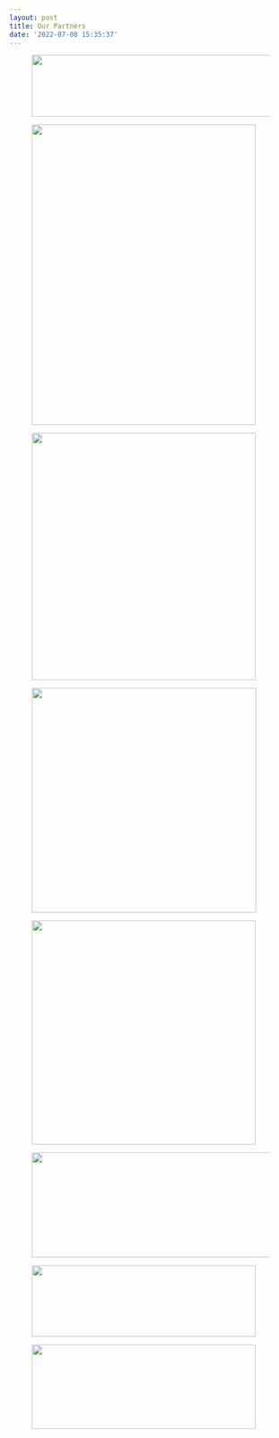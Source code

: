 ```yaml
---
layout: post
title: Our Partners
date: '2022-07-08 15:35:37'
---
```


<figure class="kg-card kg-image-card kg-width-wide"><a href="https://empowa.io/"><img src=" __GHOST_URL__ /content/images/2022/07/download.png" class="kg-image" alt loading="lazy" width="458" height="110"></a></figure>

<figure class="kg-card kg-image-card kg-width-wide"><a href="https://landportal.org/library/resources/cavateco-briefing-note-piloting-%E2%80%9Ccommunity-land-value-chain%E2%80%9D-approach-mozambique"><img src=" __GHOST_URL__ /content/images/2022/07/TerraFirmaLogo.jpg" class="kg-image" alt loading="lazy" width="399" height="535"></a></figure>

<figure class="kg-card kg-image-card kg-width-wide"><a href="https://iamx.id"><img src=" __GHOST_URL__ /content/images/2022/07/iamx-logo-1.png" class="kg-image" alt loading="lazy" width="399" height="440"></a></figure>

<figure class="kg-card kg-image-card kg-width-wide"><a href="https://twitter.com/CoinLiberty_"><img src=" __GHOST_URL__ /content/images/2022/07/CCL-logojpeg.jpeg" class="kg-image" alt loading="lazy" width="400" height="400"></a></figure><figure class="kg-card kg-image-card kg-width-wide"><a href="https://ilapi.org/"><img src=" __GHOST_URL__ /content/images/2022/07/ILAP-logo.jpg" class="kg-image" alt loading="lazy" width="399" height="399"></a></figure><figure class="kg-card kg-image-card"><a href="https://arkly.io"><img src=" __GHOST_URL__ /content/images/2022/08/arkly-logo-1.png" class="kg-image" alt loading="lazy" width="519" height="187"></a></figure>

<figure class="kg-card kg-image-card kg-width-full"><a href="https://wada.org"><img src=" __GHOST_URL__ /content/images/2022/07/Wada-logo-4.png" class="kg-image" alt loading="lazy" width="399" height="127"></a></figure>

<figure class="kg-card kg-image-card kg-width-wide"><a href="https://cardano.ideascale.com/"><img src=" __GHOST_URL__ /content/images/2022/07/Catalyst-logo.jpeg" class="kg-image" alt loading="lazy" width="399" height="150"></a></figure>

